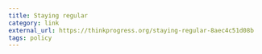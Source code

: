 ```yaml
---
title: Staying regular
category: link
external_url: https://thinkprogress.org/staying-regular-8aec4c51d08b
tags: policy
---
```

